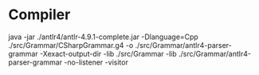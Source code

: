# Compiler

java -jar ./antlr4/antlr-4.9.1-complete.jar -Dlanguage=Cpp ./src/Grammar/CSharpGrammar.g4 -o ./src/Grammar/antlr4-parser-grammar -Xexact-output-dir -lib ./src/Grammar -lib ./src/Grammar/antlr4-parser-grammar -no-listener -visitor